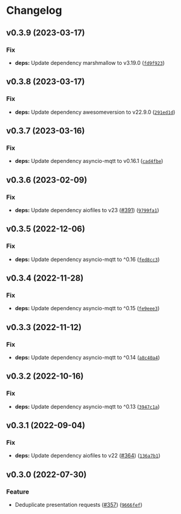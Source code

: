# Changelog

<!--next-version-placeholder-->

## v0.3.9 (2023-03-17)
### Fix
* **deps:** Update dependency marshmallow to v3.19.0 ([`fd9f923`](https://github.com/MartinHjelmare/aiomysensors/commit/fd9f923f8fb16f214cbd644e63fee0827ee7683a))

## v0.3.8 (2023-03-17)
### Fix
* **deps:** Update dependency awesomeversion to v22.9.0 ([`291ed1d`](https://github.com/MartinHjelmare/aiomysensors/commit/291ed1df79b5279b83eb2b9baa1662af00c066c1))

## v0.3.7 (2023-03-16)
### Fix
* **deps:** Update dependency asyncio-mqtt to v0.16.1 ([`cad4fbe`](https://github.com/MartinHjelmare/aiomysensors/commit/cad4fbe500784ec394a828343ac332ffe582061a))

## v0.3.6 (2023-02-09)
### Fix
* **deps:** Update dependency aiofiles to v23 ([#391](https://github.com/MartinHjelmare/aiomysensors/issues/391)) ([`9799fa1`](https://github.com/MartinHjelmare/aiomysensors/commit/9799fa11aa9c827305652f5e8f115b98c1946bb5))

## v0.3.5 (2022-12-06)
### Fix
* **deps:** Update dependency asyncio-mqtt to ^0.16 ([`fed8cc3`](https://github.com/MartinHjelmare/aiomysensors/commit/fed8cc3786e2459b7fce545536ccb8f8c3cbf66e))

## v0.3.4 (2022-11-28)
### Fix
* **deps:** Update dependency asyncio-mqtt to ^0.15 ([`fe9eee3`](https://github.com/MartinHjelmare/aiomysensors/commit/fe9eee3cf958b77e28d4f7310b457da78d9b486f))

## v0.3.3 (2022-11-12)
### Fix
* **deps:** Update dependency asyncio-mqtt to ^0.14 ([`a8c40a4`](https://github.com/MartinHjelmare/aiomysensors/commit/a8c40a400052f65a3f9df57c54e5adad068d102a))

## v0.3.2 (2022-10-16)
### Fix
* **deps:** Update dependency asyncio-mqtt to ^0.13 ([`3947c1a`](https://github.com/MartinHjelmare/aiomysensors/commit/3947c1a81cff32975ca4c8b240025f0c23577cf5))

## v0.3.1 (2022-09-04)
### Fix
* **deps:** Update dependency aiofiles to v22 ([#364](https://github.com/MartinHjelmare/aiomysensors/issues/364)) ([`136a7b1`](https://github.com/MartinHjelmare/aiomysensors/commit/136a7b133c871001043dd93ae975b6d3a89ecd84))

## v0.3.0 (2022-07-30)
### Feature
* Deduplicate presentation requests ([#357](https://github.com/MartinHjelmare/aiomysensors/issues/357)) ([`9666fef`](https://github.com/MartinHjelmare/aiomysensors/commit/9666fefc9e3bcf6301461ebbc333a5a4439d9454))
